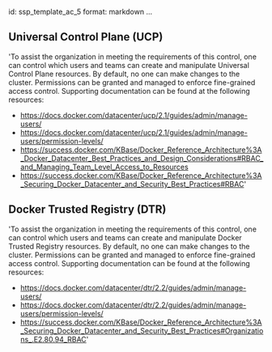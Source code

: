 id: ssp_template_ac_5
format: markdown
...
## Universal Control Plane (UCP)

'To assist the organization in meeting the requirements of this
control, one can control which users and teams can create and
manipulate Universal Control Plane resources. By default, no one can
make changes to the cluster. Permissions can be granted and managed to
enforce fine-grained access control. Supporting documentation can be
found at the following resources:

- https://docs.docker.com/datacenter/ucp/2.1/guides/admin/manage-users/
- https://docs.docker.com/datacenter/ucp/2.1/guides/admin/manage-users/permission-levels/
- https://success.docker.com/KBase/Docker_Reference_Architecture%3A_Docker_Datacenter_Best_Practices_and_Design_Considerations#RBAC_and_Managing_Team_Level_Access_to_Resources
- https://success.docker.com/KBase/Docker_Reference_Architecture%3A_Securing_Docker_Datacenter_and_Security_Best_Practices#RBAC'
## Docker Trusted Registry (DTR)

'To assist the organization in meeting the requirements of this
control, one can control which users and teams can create and
manipulate Docker Trusted Registry resources. By default, no one can
make changes to the cluster. Permissions can be granted and managed to
enforce fine-grained access control. Supporting documentation can be
found at the following resources:

- https://docs.docker.com/datacenter/dtr/2.2/guides/admin/manage-users/
- https://docs.docker.com/datacenter/dtr/2.2/guides/admin/manage-users/permission-levels/
- https://success.docker.com/KBase/Docker_Reference_Architecture%3A_Securing_Docker_Datacenter_and_Security_Best_Practices#Organizations_.E2.80.94_RBAC'
